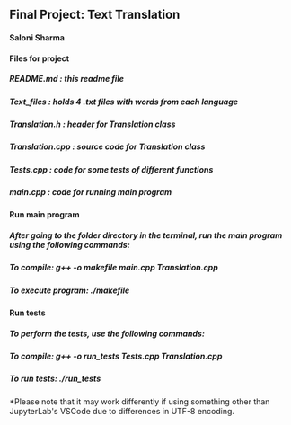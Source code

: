 ## **Final Project: Text Translation**
#### Saloni Sharma

#### **Files for project**
##### README.md       : this readme file
##### Text_files      : holds 4 .txt files with words from each language
##### Translation.h   : header for Translation class
##### Translation.cpp : source code for Translation class
##### Tests.cpp       : code for some tests of different functions
##### main.cpp        : code for running main program


#### **Run main program**
##### _After going to the folder directory in the terminal, run the main program using the following commands:_
##### To compile: g++ -o makefile main.cpp Translation.cpp
##### To execute program: ./makefile


#### **Run tests**
##### _To perform the tests, use the following commands:_
##### To compile: g++ -o run_tests Tests.cpp Translation.cpp
##### To run tests: ./run_tests



 
*Please note that it may work differently if using something other than JupyterLab's VSCode due to differences in UTF-8 encoding.